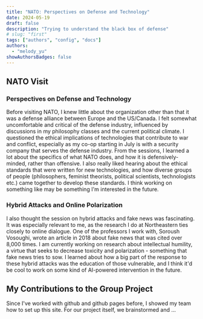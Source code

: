 ```yaml
---
title: "NATO: Perspectives on Defense and Technology"
date: 2024-05-19
draft: false
description: "Trying to understand the black box of defense"
# slug: "first"
tags: ["authors", "config", "docs"]
authors:
  - "melody_yu"
showAuthorsBadges: false
---
```


## NATO Visit

### Perspectives on Defense and Technology

Before visiting NATO, I knew little about the organization other than that it was a defense alliance between Europe and the US/Canada. I felt somewhat uncomfortable and critical of the defense industry, influenced by discussions in my philosophy classes and the current political climate. I questioned the ethical implications of technologies that contribute to war and conflict, especially as my co-op starting in July is with a security company that serves the defense industry. From the sessions, I learned a lot about the specifics of what NATO does, and how it is defensively-minded, rather than offensive. I also really liked hearing about the ethical standards that were written for new technologies, and how diverse groups of people (philosophers, feminist theorists, political scientists, technologists etc.) came together to develop these standards. I think working on something like may be something I'm interested in the future.

### Hybrid Attacks and Online Polarization

I also thought the session on hybrid attacks and fake news was fascinating. It was especially relevant to me, as the research I do at Northeastern ties closely to online dialogue. One of the professors I work with, Soroush Vosoughi, wrote an article in 2018 about fake news that was cited over 8,000 times. I am currently working on research about intellectual humility, a virtue that seeks to decrease toxicity and polarization - something that fake news tries to sow. I learned about how a big part of the response to these hybrid attacks was the education of those vulnerable, and I think it'd be cool to work on some kind of AI-powered intervention in the future.

## My Contributions to the Group Project
Since I've worked with github and github pages before, I showed my team how to set up this site. For our project itself, we brainstormed and ... 
